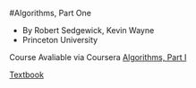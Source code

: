 #Algorithms, Part One

- By Robert Sedgewick, Kevin Wayne
- Princeton University

Course Avaliable via Coursera [Algorithms, Part I](https://www.coursera.org/learn/introduction-to-algorithms/home/welcome)

[Textbook](http://algs4.cs.princeton.edu/home/)